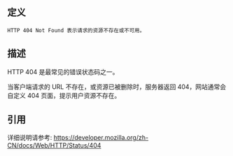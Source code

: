 ## 定义

```
HTTP 404 Not Found 表示请求的资源不存在或不可用。
```

## 描述

HTTP 404 是最常见的错误状态码之一。

当客户端请求的 URL 不存在，或资源已被删除时，服务器返回 404，网站通常会自定义 404 页面，提示用户资源不存在。

## 引用

详细说明请参考: https://developer.mozilla.org/zh-CN/docs/Web/HTTP/Status/404